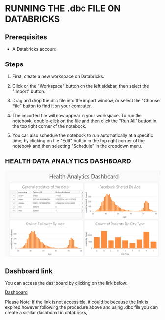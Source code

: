 # RUNNING THE .dbc FILE ON DATABRICKS

## Prerequisites

- A Databricks account

## Steps

1. First, create a new workspace on Databricks.

2. Click on the "Workspace" button on the left sidebar, then select the "Import" button. 

3. Drag and drop the dbc file into the import window, or select the "Choose File" button to find it on your computer.

4. The imported file will now appear in your workspace. To run the notebook, double-click on the file and then click the "Run All" button in the top right corner of the notebook.

5. You can also schedule the notebook to run automatically at a specific time, by clicking on the "Edit" button in the top right corner of the notebook and then selecting "Schedule" in the dropdown menu.

## HEALTH DATA ANALYTICS DASHBOARD
![Dashboard Screenshot](resources/dashboard.png)


## Dashboard link

You can access the dashboard by clicking on the link below:

[Dashboard](https://databricks-prod-cloudfront.cloud.databricks.com/public/4027ec902e239c93eaaa8714f173bcfc/635413746915330/2842400759732072/2547606093399996/latest.html)

Please Note: If the link is not accessible, it could be because the link is expired however following the procedure above and using .dbc file you can create a similar dashboard in databricks, 
